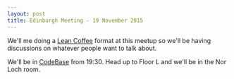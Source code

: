 ```yaml
---
layout: post
title: Edinburgh Meeting - 19 November 2015
---
```


We'll me doing a [Lean Coffee](http://leancoffee.org/) format at this meetup so we'll be having discussions on whatever people want to talk about.

We'll be in [CodeBase](http://www.thisiscodebase.com/) from 19:30.  Head up to Floor L and we'll be in the Nor Loch room.



